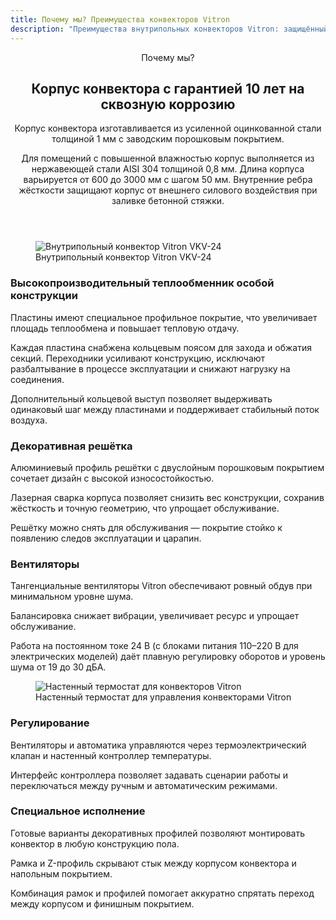 ```yaml
---
title: Почему мы? Преимущества конвекторов Vitron
description: "Преимущества внутрипольных конвекторов Vitron: защищённый корпус, эффективный теплообмен, надёжная автоматика и варианты монтажа под любой объект."
---
```


<section class="why-we">
<header class="why-we__lead">
<p class="why-we__kicker">Почему мы?</p>
<h2>Корпус конвектора с гарантией 10&nbsp;лет на сквозную коррозию</h2>
<p>Корпус конвектора изготавливается из усиленной оцинкованной стали толщиной 1&nbsp;мм с заводским порошковым покрытием.</p>
<p>Для помещений с повышенной влажностью корпус выполняется из нержавеющей стали AISI&nbsp;304 толщиной 0,8&nbsp;мм. Длина корпуса варьируется от 600 до 3000&nbsp;мм с шагом 50&nbsp;мм. Внутренние ребра жёсткости защищают корпус от внешнего силового воздействия при заливке бетонной стяжки.</p>
</header>

<figure class="why-we__figure why-we__figure--convector">
<img src="https://docs.wilma.ru/images/vkv/vkv24.webp" alt="Внутрипольный конвектор Vitron VKV-24" loading="lazy" />
<figcaption>Внутрипольный конвектор Vitron VKV-24</figcaption>
</figure>

<div class="why-we__items">
<article class="why-we__item">
<h3>Высокопроизводительный теплообменник особой конструкции</h3>
<p>Пластины имеют специальное профильное покрытие, что увеличивает площадь теплообмена и повышает тепловую отдачу.</p>
<p>Каждая пластина снабжена кольцевым поясом для захода и обжатия секций. Переходники усиливают конструкцию, исключают разбалтывание в процессе эксплуатации и снижают нагрузку на соединения.</p>
<p>Дополнительный кольцевой выступ позволяет выдерживать одинаковый шаг между пластинами и поддерживает стабильный поток воздуха.</p>
</article>

<article class="why-we__item">
<h3>Декоративная решётка</h3>
<p>Алюминиевый профиль решётки с двуслойным порошковым покрытием сочетает дизайн с высокой износостойкостью.</p>
<p>Лазерная сварка корпуса позволяет снизить вес конструкции, сохранив жёсткость и точную геометрию, что упрощает обслуживание.</p>
<p>Решётку можно снять для обслуживания — покрытие стойко к появлению следов эксплуатации и царапин.</p>
</article>

<article class="why-we__item">
<h3>Вентиляторы</h3>
<p>Тангенциальные вентиляторы Vitron обеспечивают ровный обдув при минимальном уровне шума.</p>
<p>Балансировка снижает вибрации, увеличивает ресурс и упрощает обслуживание.</p>
<p>Работа на постоянном токе 24&nbsp;В (с блоками питания 110–220&nbsp;В для электрических моделей) даёт плавную регулировку оборотов и уровень шума от 19 до 30&nbsp;дБА.</p>
</article>
</div>

<figure class="why-we__figure why-we__figure--thermostat">
<img src="https://docs.wilma.ru/images/vkv/termostat-vkv24.webp" alt="Настенный термостат для конвекторов Vitron" loading="lazy" />
<figcaption>Настенный термостат для управления конвекторами Vitron</figcaption>
</figure>

<div class="why-we__items">
<article class="why-we__item">
<h3>Регулирование</h3>
<p>Вентиляторы и автоматика управляются через термоэлектрический клапан и настенный контроллер температуры.</p>
<p>Интерфейс контроллера позволяет задавать сценарии работы и переключаться между ручным и автоматическим режимами.</p>
</article>

<article class="why-we__item">
<h3>Специальное исполнение</h3>
<p>Готовые варианты декоративных профилей позволяют монтировать конвектор в любую конструкцию пола.</p>
<p>Рамка и Z-профиль скрывают стык между корпусом конвектора и напольным покрытием.</p>
<p>Комбинация рамок и профилей помогает аккуратно спрятать переход между корпусом и финишным покрытием.</p>
</article>
</div>
</section>
